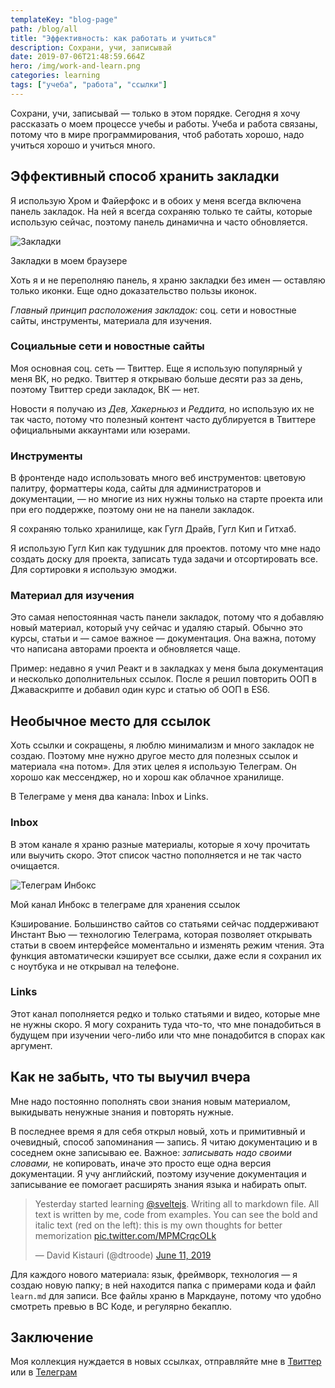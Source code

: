 ```yaml
---
templateKey: "blog-page"
path: /blog/all
title: "Эффективность: как работать и учиться"
description: Сохрани, учи, записывай
date: 2019-07-06T21:48:59.664Z
hero: /img/work-and-learn.png
categories: learning
tags: ["учеба", "работа", "ссылки"]
---
```


Сохрани, учи, записывай — только в этом порядке. Сегодня я хочу рассказать о моем процессе учебы и работы. Учеба и работа связаны, потому что в мире программирования, чтоб работать хорошо, надо учиться хорошо и учиться много.

## Эффективный способ хранить закладки

Я использую Хром и Файерфокс и в обоих у меня всегда включена панель закладок. На ней я всегда сохраняю только те сайты, которые использую сейчас, поэтому панель динамична и часто обновляется.

![Закладки](/img/chrome-bookmarks.jpg "Закладки")

<figcaption>Закладки в моем браузере</figcaption>

Хоть я и не переполняю панель, я храню закладки без имен — оставляю только иконки. Еще одно доказательство пользы иконок.

_Главный принцип расположения закладок:_ соц. сети и новостные сайты, инструменты, материала для изучения.

### Социальные сети и новостные сайты

Моя основная соц. сеть — Твиттер. Еще я использую популярный у меня ВК, но редко. Твиттер я открываю больше десяти раз за день, поэтому Твиттер среди закладок, ВК — нет.

Новости я получаю из _Дев,_ _Хакерньюз_ и _Реддита,_ но использую их не так часто, потому что полезный контент часто дублируется в Твиттере официальными аккаунтами или юзерами.

### Инструменты

В фронтенде надо использовать много веб инструментов: цветовую палитру, форматтеры кода, сайты для администраторов и документации, — но многие из них нужны только на старте проекта или при его поддержке, поэтому они не на панели закладок.

Я сохраняю только хранилище, как Гугл Драйв, Гугл Кип и Гитхаб.

Я использую Гугл Кип как тудушник для проектов. потому что мне надо создать доску для проекта, записать туда задачи и отсортировать все. Для сортировки я использую эмоджи.

### Материал для изучения

Это самая непостоянная часть панели закладок, потому что я добавляю новый материал, который учу сейчас и удаляю старый. Обычно это курсы, статьи и — самое важное — документация. Она важна, потому что написана авторами проекта и обновляется чаще.

Пример: недавно я учил Реакт и в закладках у меня была документация и несколько дополнительных ссылок. После я решил повторить ООП в Джаваскрипте и добавил один курс и статью об ООП в ЕS6.

## Необычное место для ссылок

Хоть ссылки и сокращены, я люблю минимализм и много закладок не создаю. Поэтому мне нужно другое место для полезных ссылок и материала «на потом». Для этих целея я использую Телеграм. Он хорошо как мессенджер, но и хорош как облачное хранилище.

В Телеграме у меня два канала: Inbox и Links.

### Inbox

В этом канале я храню разные материалы, которые я хочу прочитать или выучить скоро. Этот список частно пополняется и не так часто очищается.

![Телеграм Инбокс](/img/telegram-inbox.jpg "Телеграм Инбокс")

<figcaption>Мой канал Инбокс в телеграме для хранения ссылок</figcaption>

Кэширование. Большинство сайтов со статьями сейчас поддерживают Инстант Вью — технологию Телеграма, которая позволяет открывать статьи в своем интерфейсе моментально и изменять режим чтения. Эта функция автоматически кэширует все ссылки, даже если я сохранил их с ноутбука и не открывал на телефоне.

### Links

Этот канал пополняется редко и только статьями и видео, которые мне не нужны скоро. Я могу сохранить туда что-то, что мне понадобиться в будущем при изучении чего-либо или что мне понадобится в спорах как аргумент.

## Как не забыть, что ты выучил вчера

Мне надо постоянно пополнять свои знания новым материалом, выкидывать ненужные знания и повторять нужные.

В последнее время я для себя открыл новый, хоть и примитивный и очевидный, способ запоминания — запись. Я читаю документацию и в соседнем окне записываю ее. Важное: _записывать надо своими словами,_ не копировать, иначе это просто еще одна версия документации. Я учу английский, поэтому изучение документация и записывание ее помогает расширять знания языка и набирать опыт.

<blockquote>Yesterday started learning <a href="https://twitter.com/sveltejs?ref_src=twsrc%5Etfw">@sveltejs</a>. Writing all to markdown file. All text is written by me, code from examples. You can see the bold and italic text (red on the left): this is my own thoughts for better memorization <a href="https://t.co/MPMCrqcOLk">pic.twitter.com/MPMCrqcOLk</a></p>&mdash; David Kistauri (@dtroode) <a href="https://twitter.com/dtroode/status/1138419790631055360?ref_src=twsrc%5Etfw">June 11, 2019</a></blockquote>

Для каждого нового материала: язык, фреймворк, технология — я создаю новую папку; в ней находится папка с примерами кода и файл `learn.md` для записи. Все файлы храню в Маркдауне, потому что удобно смотреть превью в ВС Коде, и регулярно бекаплю.

## Заключение

Моя коллекция нуждается в новых ссылках, отправляйте мне в [Твиттер](https://twitter.com/dtroode) или в [Телеграм](https://t.me/dtroode)
